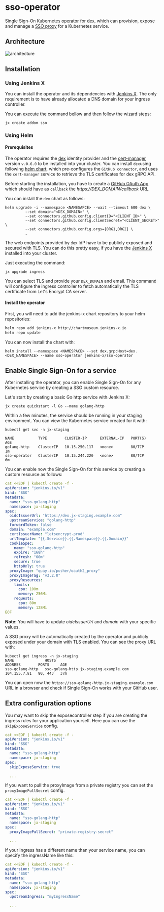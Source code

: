 # sso-operator

Single Sign-On Kubernetes [operator](https://coreos.com/operators/) for [dex](https://github.com/coreos/dex), which can provision, expose and manage a [SSO proxy](https://github.com/oauth2-proxy/oauth2-proxy) for a Kubernetes service. 

## Architecture

![architecture](images/architecture.png?row=true)

## Installation 

### Using Jenkins X

You can install the operator and its dependencies with [Jenkins X](https://jenkins-x.io/). The only requirement is to have already allocated a DNS domain for your ingress controller.


You can execute the command bellow and then follow the wizard steps:

```
jx create addon sso 
```

### Using Helm 

#### Prerequisites

The operator requires the [dex](https://github.com/dexidp/dex) identity provider and the [cert-manager](https://github.com/jetstack/cert-manager) version `v.0.6.0` to be installed into your cluster. 
You can install `dex`using following [helm chart](https://github.com/jenkins-x/dex/tree/master/charts/dex), which pre-configures the `GitHub connector`, and uses the `cert-manager` service to retrieve 
the TLS certificates for dex gRPC API.

Before starting the installation, you have to create a [GitHub OAuth App](https://github.com/settings/applications/new) which should have  as `callback` the *https://DEX_DOMAIN/callback* URL.

You can install the `dex` chart as follows:
```
helm upgrade -i --namespace <NAMESAPCE> --wait --timeout 600 dex \
         --set domain="<DEX_DOMAIN>" \
         --set connectors.github.config.clientID="<CLIENT_ID>" \ 
         --set connectors.github.config.clientSecret="<CLIENT_SECRET>" \
         --set connectors.github.config.orgs={ORG1,ORG2} \
         .
```

The web endpoints provided by `dex` IdP have to be publicly exposed and secured with TLS. You can do  this pretty easy, if you have the [Jenkins X](https://jenkins-x.io/) installed into your cluster.

Just executing the command:

```
jx upgrade ingress 
```

You can select TLS and provide your `DEX_DOMAIN` and email. This command will configure the ingress controller to fetch automatically the TLS certificate from Let's Encrypt CA server.

#### Install the operator

First, you will need to add the jenkins-x chart repository to your helm repositories:
```sh
helm repo add jenkins-x http://chartmuseum.jenkins-x.io
helm repo update
```

You can now install the chart with:
```
helm install --namespace <NAMESPACE> --set dex.grpcHost=dex.<DEX_NAMESPACE> --name sso-operator jenkins-x/sso-operator 
```

## Enable Single Sign-On for a service 

After installing the operator, you can enable Single Sign-On for any Kubernetes service by creating a SSO custom resource. 

Let's start by creating a basic Go http service with Jenkins X:

```
jx create quickstart -l Go --name golang-http
```

Within a few minutes, the service should be running in your staging environment. You can view the Kubernetes service created for it with:

```
kubectl get svc -n jx-staging

NAME           TYPE        CLUSTER-IP      EXTERNAL-IP   PORT(S)           AGE
golang-http    ClusterIP   10.15.250.117   <none>        80/TCP            1m
sso-operator   ClusterIP   10.15.244.220   <none>        80/TCP            6m
```

You can enable now the Single Sign-On for this service by creating a custom resource as follows:

```yaml
cat <<EOF | kubectl create -f -
apiVersion: "jenkins.io/v1"
kind: "SSO"
metadata:
  name: "sso-golang-http"
  namespace: jx-staging
spec:
  oidcIssuerUrl: "https://dex.jx-staging.example.com"
  upstreamService: "golang-http"
  forwardToken: false
  domain: "example.com"
  certIssuerName: "letsencrypt-prod"
  urlTemplate: "{{.Service}}.{{.Namespace}}.{{.Domain}}"
  cookieSpec:
    name: "sso-golang-http"
    expire: "168h"
    refresh: "60m"
    secure: true
    httpOnly: true
  proxyImage: "quay.io/pusher/oauth2_proxy"
  proxyImageTag: "v3.2.0"
  proxyResources:
    limits:
      cpu: 100m
      memory: 256Mi
    requests:
      cpu: 80m
      memory: 128Mi
EOF
```

__Note:__ You will have to update *oidcIssuerUrl* and *domain* with your specific values.

A SSO proxy will be automatically created by the operator and publicly exposed under your domain with TLS enabled. You can see the proxy URL with:

```
kubectl get ingress -n jx-staging
NAME              HOSTS                                                             ADDRESS        PORTS     AGE
sso-golang-http   sso-golang-http.jx-staging.example.com                            104.155.7.81   80, 443   37m
```

You can open now the `https://sso-golang-http.jx-staging.example.com` URL in a browser and check if Single Sign-On works with your GitHub user.

## Extra configuration options


You may want to skip the exposecontroller step if you are creating the ingress rules for your application yourself.  Here you can use the `skipExposeService` config.
```yaml
cat <<EOF | kubectl create -f -
apiVersion: "jenkins.io/v1"
kind: "SSO"
metadata:
  name: "sso-golang-http"
  namespace: jx-staging
spec:
  skipExposeService: true

  ...
```

If you want to pull the proxyImage from a private registry you can set the `proxyImagePullSecret` config.
```yaml
cat <<EOF | kubectl create -f -
apiVersion: "jenkins.io/v1"
kind: "SSO"
metadata:
  name: "sso-golang-http"
  namespace: jx-staging
spec:
  proxyImagePullSecret: "private-registry-secret"

  ...
```

If your Ingress has a different name than your service name, you can specify the ingressName like this:
```yaml
cat <<EOF | kubectl create -f -
apiVersion: "jenkins.io/v1"
kind: "SSO"
metadata:
  name: "sso-golang-http"
  namespace: jx-staging
spec:
  upstreamIngress: "myIngressName"

  ...
```